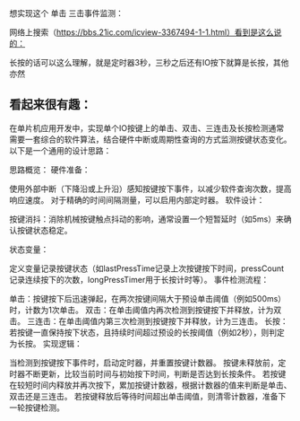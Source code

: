 想实现这个 单击 三击事件监测：

网络上搜索（https://bbs.21ic.com/icview-3367494-1-1.html）看到是这么说的：


长按的话可以这么理解，就是定时器3秒，三秒之后还有IO按下就算是长按，其他亦然


## 看起来很有趣：

在单片机应用开发中，实现单个IO按键上的单击、双击、三连击及长按检测通常需要一套综合的软件算法，结合硬件中断或周期性查询的方式监测按键状态变化。以下是一个通用的设计思路：

思路概览：
硬件准备：

使用外部中断（下降沿或上升沿）感知按键按下事件，以减少软件查询次数，提高响应速度。
对于精确的时间间隔测量，可以启用内部定时器。
软件设计：

按键消抖：消除机械按键触点抖动的影响，通常设置一个短暂延时（如5ms）来确认按键状态稳定。

状态变量：

定义变量记录按键状态（如lastPressTime记录上次按键按下时间，pressCount记录连续按下的次数，longPressTimer用于长按计时等）。
事件检测流程：

单击：按键按下后迅速弹起，在两次按键间隔大于预设单击阈值（例如500ms）时，计数为1次单击。
双击：在单击阈值内再次检测到按键按下并释放，计为双击。
三连击：在单击阈值内第三次检测到按键按下并释放，计为三连击。
长按：若按键一直保持按下状态，且持续时间超过预设的长按阈值（例如2秒），则判定为长按。
实现逻辑：

当检测到按键按下事件时，启动定时器，并重置按键计数器。
按键未释放前，定时器不断更新，比较当前时间与初始按下时间，判断是否达到长按条件。
若按键在较短时间内释放并再次按下，累加按键计数器，根据计数器的值来判断是单击、双击还是三连击。
若按键释放后等待时间超出单击阈值，则清零计数器，准备下一轮按键检测。
